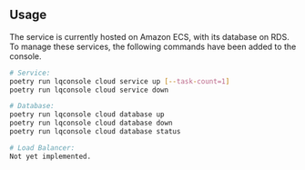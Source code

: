 ## Usage

The service is currently hosted on Amazon ECS, with its database on RDS.  To manage these services, the following commands have been added to the console.

```bash
# Service:
poetry run lqconsole cloud service up [--task-count=1]
poetry run lqconsole cloud service down

# Database:
poetry run lqconsole cloud database up
poetry run lqconsole cloud database down
poetry run lqconsole cloud database status

# Load Balancer:
Not yet implemented.
```
